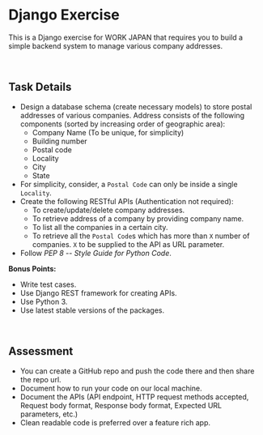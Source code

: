 # Django Exercise

This is a Django exercise for WORK JAPAN that requires you to build a simple backend system to manage various company addresses.

<br>

## Task Details

- Design a database schema (create necessary models) to store postal addresses of various companies. Address consists of the following components (sorted by increasing order of geographic area):
  - Company Name (To be unique, for simplicity)
  - Building number
  - Postal code
  - Locality
  - City
  - State
- For simplicity, consider, a `Postal Code` can only be inside a single `Locality`.
- Create the following RESTful APIs (Authentication not required):
  - To create/update/delete company addresses.
  - To retrieve address of a company by providing company name.
  - To list all the companies in a certain city.
  - To retrieve all the `Postal Code`s which has more than `X` number of companies. `X` to be supplied to the API as URL parameter.
- Follow *PEP 8 -- Style Guide for Python Code*.

**Bonus Points:**

- Write test cases.
- Use Django REST framework for creating APIs.
- Use Python 3.
- Use latest stable versions of the packages.

<br>

## Assessment

- You can create a GitHub repo and push the code there and then share the repo url.
- Document how to run your code on our local machine.
- Document the APIs (API endpoint, HTTP request methods accepted, Request body format, Response body format, Expected URL parameters, etc.)
- Clean readable code is preferred over a feature rich app.

